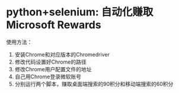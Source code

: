# python+selenium: 自动化赚取Microsoft Rewards
使用方法：
1. 安装Chrome和对应版本的Chromedriver
2. 修改代码设置好Chrome的路径
3. 修改Chrome用户配置文件的地址
4. 自己用Chrome登录微软账号
5. 分别运行两个脚本，赚取桌面端搜索的90积分和移动端搜索的60积分